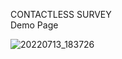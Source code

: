 CONTACTLESS  SURVEY  
Demo Page 

![20220713_183726](https://user-images.githubusercontent.com/97660781/179233524-fff5fc75-01c0-47c7-97f8-3937e1801390.gif)

